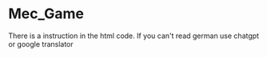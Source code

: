 # Mec_Game
There is a instruction in the html code. If you can't read german use chatgpt or google translator
